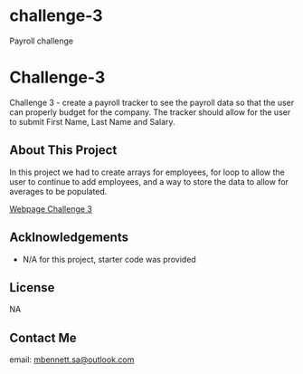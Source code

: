 # challenge-3
Payroll challenge
# Challenge-3
Challenge 3 - create a payroll tracker to see the payroll data so that the user can properly budget for the company. The tracker should allow for the user to submit First Name, Last Name and Salary.


## About This Project

In this project we had to create arrays for employees, for loop to allow the user to continue to add employees, and a way to store the data to allow for averages to be populated. 

[Webpage Challenge 3](https://mlipscomb24.github.io/challenge-3/) 

## Acklnowledgements

* N/A for this project, starter code was provided
  


## License
NA

## Contact Me
email: mbennett.sa@outlook.com

